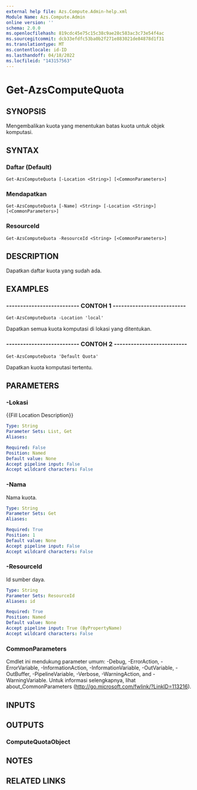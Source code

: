 ```yaml
---
external help file: Azs.Compute.Admin-help.xml
Module Name: Azs.Compute.Admin
online version: ''
schema: 2.0.0
ms.openlocfilehash: 819cdc45e75c15c38c9ae28c583ac3c73e54f4ac
ms.sourcegitcommit: dcb33efdfc53ba0b2f271e883021de84878d1f31
ms.translationtype: MT
ms.contentlocale: id-ID
ms.lasthandoff: 04/18/2022
ms.locfileid: "143157563"
---
```

# Get-AzsComputeQuota

## SYNOPSIS
Mengembalikan kuota yang menentukan batas kuota untuk objek komputasi.

## SYNTAX

### Daftar (Default)
```
Get-AzsComputeQuota [-Location <String>] [<CommonParameters>]
```

### Mendapatkan
```
Get-AzsComputeQuota [-Name] <String> [-Location <String>] [<CommonParameters>]
```

### ResourceId
```
Get-AzsComputeQuota -ResourceId <String> [<CommonParameters>]
```

## DESCRIPTION
Dapatkan daftar kuota yang sudah ada.

## EXAMPLES

### -------------------------- CONTOH 1 --------------------------
```
Get-AzsComputeQuota -Location 'local'
```

Dapatkan semua kuota komputasi di lokasi yang ditentukan.

### -------------------------- CONTOH 2 --------------------------
```
Get-AzsComputeQuota 'Default Quota'
```

Dapatkan kuota komputasi tertentu.

## PARAMETERS

### -Lokasi
{{Fill Location Description}}

```yaml
Type: String
Parameter Sets: List, Get
Aliases: 

Required: False
Position: Named
Default value: None
Accept pipeline input: False
Accept wildcard characters: False
```

### -Nama
Nama kuota.

```yaml
Type: String
Parameter Sets: Get
Aliases: 

Required: True
Position: 1
Default value: None
Accept pipeline input: False
Accept wildcard characters: False
```

### -ResourceId
Id sumber daya.

```yaml
Type: String
Parameter Sets: ResourceId
Aliases: id

Required: True
Position: Named
Default value: None
Accept pipeline input: True (ByPropertyName)
Accept wildcard characters: False
```

### CommonParameters
Cmdlet ini mendukung parameter umum: -Debug, -ErrorAction, -ErrorVariable, -InformationAction, -InformationVariable, -OutVariable, -OutBuffer, -PipelineVariable, -Verbose, -WarningAction, and -WarningVariable. Untuk informasi selengkapnya, lihat about_CommonParameters (http://go.microsoft.com/fwlink/?LinkID=113216).

## INPUTS

## OUTPUTS

### ComputeQuotaObject

## NOTES

## RELATED LINKS

